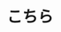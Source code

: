 ---
title: こちら
description:  这边（ここ的礼貌用语）
kana: こちら
pronunciation: kochira
tone: ⓪
type: 名词
pubDate: 2024-08-15 00:00:39
lessonIndex: 3
---